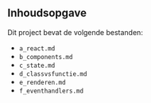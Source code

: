 ## Inhoudsopgave ##

Dit project bevat de volgende bestanden:
* `a_react.md`
* `b_components.md`
* `c_state.md`
* `d_classvsfunctie.md`
* `e_renderen.md`
* `f_eventhandlers.md`